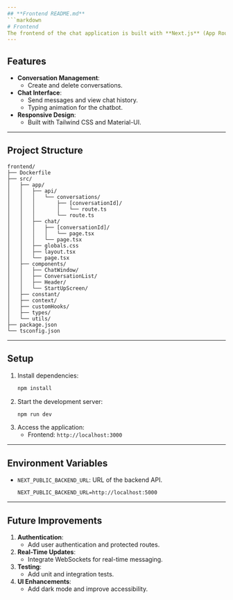 ```yaml
---
## **Frontend README.md**
```markdown
# Frontend
The frontend of the chat application is built with **Next.js** (App Router) and **Tailwind CSS**. It provides a responsive and interactive user interface for managing conversations and sending messages.
---
```

## **Features**
- **Conversation Management**:
  - Create and delete conversations.
- **Chat Interface**:
  - Send messages and view chat history.
  - Typing animation for the chatbot.
- **Responsive Design**:
  - Built with Tailwind CSS and Material-UI.
---
## **Project Structure**
```
frontend/
├── Dockerfile
├── src/
│   ├── app/
│   │   ├── api/
│   │   │   └── conversations/
│   │   │       ├── [conversationId]/
│   │   │       │   └── route.ts
│   │   │       └── route.ts
│   │   ├── chat/
│   │   │   ├── [conversationId]/
│   │   │   │   └── page.tsx
│   │   │   └── page.tsx
│   │   ├── globals.css
│   │   ├── layout.tsx
│   │   └── page.tsx
│   ├── components/
│   │   ├── ChatWindow/
│   │   ├── ConversationList/
│   │   ├── Header/
│   │   └── StartUpScreen/
│   ├── constant/
│   ├── context/
│   ├── customHooks/
│   ├── types/
│   └── utils/
├── package.json
└── tsconfig.json
```
---
## **Setup**
1. Install dependencies:
   ```bash
   npm install
   ```
2. Start the development server:
   ```bash
   npm run dev
   ```
3. Access the application:
   - Frontend: `http://localhost:3000`
---
## **Environment Variables**
- `NEXT_PUBLIC_BACKEND_URL`: URL of the backend API.
  ```env
  NEXT_PUBLIC_BACKEND_URL=http://localhost:5000
  ```
---
## **Future Improvements**
1. **Authentication**:
   - Add user authentication and protected routes.
2. **Real-Time Updates**:
   - Integrate WebSockets for real-time messaging.
3. **Testing**:
   - Add unit and integration tests.
4. **UI Enhancements**:
   - Add dark mode and improve accessibility.
```